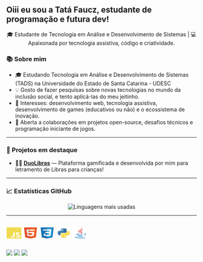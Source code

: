 ## Oiii eu sou a Tatá Faucz, estudante de programação e futura dev!

<p align="center">
🎓 Estudante de Tecnologia em Análise e Desenvolvimento de Sistemas | 💻 Apaixonada por tecnologia assistiva, código e criatividade.  
</p>

### 📚 Sobre mim

- 🎓 Estudando Tecnologia em Análise e Desenvolvimento de Sistemas (TADS) na Universidade do Estado de Santa Catarina - UDESC
- 💡 Gosto de fazer pesquisas sobre novas tecnologias no mundo da inclusão social, e tento aplicá-las do meu jeitinho.
- 🧠 Interesses: desenvolvimento web, tecnologia assistiva, desenvolvimento de games (educativos ou não) e o ecossistema de inovação.
- 💬 Aberta a colaborações em projetos open-source, desafios técnicos e programação iniciante de jogos.

---

### 📌 Projetos em destaque

- 👨‍💻 [**DuoLibras**](https://tatafaucz.github.io/duolibras/) —  Plataforma gamificada e desenvolvida por mim para letramento de Libras para crianças!

---

### 📈 Estatísticas GitHub

<p align="center">
  <img src="https://github-readme-stats.vercel.app/api/top-langs/?username=tataFaucz&layout=compact&theme=tokyonight" alt="Linguagens mais usadas" />
</p>

---

<div style="display: inline_block"><br>
  <img align="center" alt="Tatá-Js" height="30" width="40" src="https://raw.githubusercontent.com/devicons/devicon/master/icons/javascript/javascript-plain.svg">
  <img align="center" alt="Tatá-HTML" height="30" width="40" src="https://raw.githubusercontent.com/devicons/devicon/master/icons/html5/html5-original.svg">
  <img align="center" alt="Tata-CSS" height="30" width="40" src="https://raw.githubusercontent.com/devicons/devicon/master/icons/css3/css3-original.svg">
  <img align="center" alt="Tatá-Python" height="30" width="40" src="https://raw.githubusercontent.com/devicons/devicon/master/icons/python/python-original.svg">
  <img align="center" alt="Tatá-Java" height="30" width="40" src="https://raw.githubusercontent.com/devicons/devicon/master/icons/java/java-original.svg">
</div>
  
  ##
 
<div> 
  <a href="https://instagram.com/tata.faucz" target="_blank"><img src="https://img.shields.io/badge/-Instagram-%23E4405F?style=for-the-badge&logo=instagram&logoColor=white" target="_blank"></a>
  <a href = "mailto:thais.faucz@gmail.com"><img src="https://img.shields.io/badge/-Gmail-%23333?style=for-the-badge&logo=gmail&logoColor=white" target="_blank"></a>
  <a href="https://www.linkedin.com/in/thais-faucz-jasse-9136a027b/" target="_blank"><img src="https://img.shields.io/badge/-LinkedIn-%230077B5?style=for-the-badge&logo=linkedin&logoColor=white" target="_blank"></a> 
  
</div>


<!--
**tataFaucz/tataFaucz** is a ✨ _special_ ✨ repository because its `README.md` (this file) appears on your GitHub profile.

Here are some ideas to get you started:

- 🔭 I’m currently working on ...
- 🌱 I’m currently learning ...
- 👯 I’m looking to collaborate on ...
- 🤔 I’m looking for help with ...
- 💬 Ask me about ...
- 📫 How to reach me: ...
- 😄 Pronouns: ...
- ⚡ Fun fact: ...
-->
